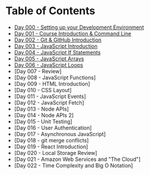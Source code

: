 # Table of Contents

- [Day 000 - Setting up your Development Environment](./notes/000-development-environment)
- [Day 001 - Course Introduction & Command Line](./notes/001-command-line)
- [Day 002 - Git & GitHub Introduction](./notes/002-git-introduction)
- [Day 003 - JavaScript Introduction](./notes/003-javascript-introduction)
- [Day 004 - JavaScript If Statements](./notes/004-javascript-if-statements)
- [Day 005 - JavaScript Arrays](./notes/005-javascript-arrays)
- [Day 006 - JavaScript Loops](./notes/006-javascript-loops)
- [Day 007 - Review]<!--(./notes/007-review)-->
- [Day 008 - JavaScript Functions]<!--(./notes/008-javascript-functions)-->
- [Day 009 - HTML Introduction]<!--(./notes/009-html-introduction)-->
- [Day 010 - CSS Layout]<!--(./notes/010-css-layout)-->
- [Day 011 - JavaScript Events]<!--(./notes/011-javascript-events)-->
- [Day 012 - JavaScript Fetch]<!--(./notes/012-javascript-fetch)-->
- [Day 013 - Node APIs]<!--(./notes/013-node-apis)-->
- [Day 014 - Node APIs 2]<!--(./notes/014-node-apis-2)-->
- [Day 015 - Unit Testing]<!--(./notes/015-unit-testing)-->
- [Day 016 - User Authentication]<!--(./notes/016-user-authentication)-->
- [Day 017 - Asynchronous JavaScript]<!--(./notes/017-asynchronous-javascript)-->
- [Day 018 - git merge conflicts]<!--(./notes/018-git-merge-conflicts)-->
- [Day 019 - React Introduction]<!--(./notes/019-react-introduction)-->
- [Day 020 - Local Storage Review]<!--(./notes/020-local-storage-review)-->
- [Day 021 - Amazon Web Services and "The Cloud"]<!--(./notes/021-aws-and-the-cloud)-->
- [Day 022 - Time Complexity and Big O Notation]<!--(./notes/022-time-complexity)-->